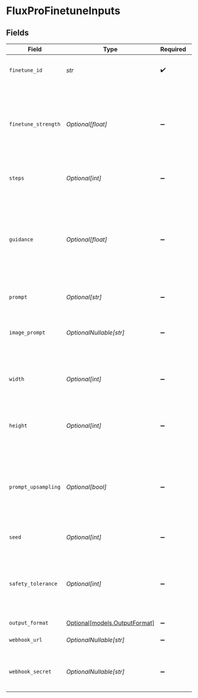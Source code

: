 # FluxProFinetuneInputs


## Fields

| Field                                                                                                                   | Type                                                                                                                    | Required                                                                                                                | Description                                                                                                             | Example                                                                                                                 |
| ----------------------------------------------------------------------------------------------------------------------- | ----------------------------------------------------------------------------------------------------------------------- | ----------------------------------------------------------------------------------------------------------------------- | ----------------------------------------------------------------------------------------------------------------------- | ----------------------------------------------------------------------------------------------------------------------- |
| `finetune_id`                                                                                                           | *str*                                                                                                                   | :heavy_check_mark:                                                                                                      | ID of the fine-tuned model you want to use.                                                                             | my-finetune                                                                                                             |
| `finetune_strength`                                                                                                     | *Optional[float]*                                                                                                       | :heavy_minus_sign:                                                                                                      | Strength of the fine-tuned model. 0.0 means no influence, 1.0 means full influence. Allowed values up to 2.0            |                                                                                                                         |
| `steps`                                                                                                                 | *Optional[int]*                                                                                                         | :heavy_minus_sign:                                                                                                      | Number of steps for the fine-tuning process.                                                                            | 40                                                                                                                      |
| `guidance`                                                                                                              | *Optional[float]*                                                                                                       | :heavy_minus_sign:                                                                                                      | Guidance scale for image generation. High guidance scales improve prompt adherence at the cost of reduced realism.      | 2.5                                                                                                                     |
| `prompt`                                                                                                                | *Optional[str]*                                                                                                         | :heavy_minus_sign:                                                                                                      | Text prompt for image generation.                                                                                       | ein fantastisches bild                                                                                                  |
| `image_prompt`                                                                                                          | *OptionalNullable[str]*                                                                                                 | :heavy_minus_sign:                                                                                                      | Optional base64 encoded image to use with Flux Redux.                                                                   |                                                                                                                         |
| `width`                                                                                                                 | *Optional[int]*                                                                                                         | :heavy_minus_sign:                                                                                                      | Width of the generated image in pixels. Must be a multiple of 32.                                                       |                                                                                                                         |
| `height`                                                                                                                | *Optional[int]*                                                                                                         | :heavy_minus_sign:                                                                                                      | Height of the generated image in pixels. Must be a multiple of 32.                                                      |                                                                                                                         |
| `prompt_upsampling`                                                                                                     | *Optional[bool]*                                                                                                        | :heavy_minus_sign:                                                                                                      | Whether to perform upsampling on the prompt. If active, automatically modifies the prompt for more creative generation. |                                                                                                                         |
| `seed`                                                                                                                  | *Optional[int]*                                                                                                         | :heavy_minus_sign:                                                                                                      | Optional seed for reproducibility.                                                                                      | 42                                                                                                                      |
| `safety_tolerance`                                                                                                      | *Optional[int]*                                                                                                         | :heavy_minus_sign:                                                                                                      | Tolerance level for input and output moderation. Between 0 and 6, 0 being most strict, 6 being least strict.            | 2                                                                                                                       |
| `output_format`                                                                                                         | [Optional[models.OutputFormat]](../models/outputformat.md)                                                              | :heavy_minus_sign:                                                                                                      | N/A                                                                                                                     |                                                                                                                         |
| `webhook_url`                                                                                                           | *OptionalNullable[str]*                                                                                                 | :heavy_minus_sign:                                                                                                      | URL to receive webhook notifications                                                                                    |                                                                                                                         |
| `webhook_secret`                                                                                                        | *OptionalNullable[str]*                                                                                                 | :heavy_minus_sign:                                                                                                      | Optional secret for webhook signature verification                                                                      |                                                                                                                         |